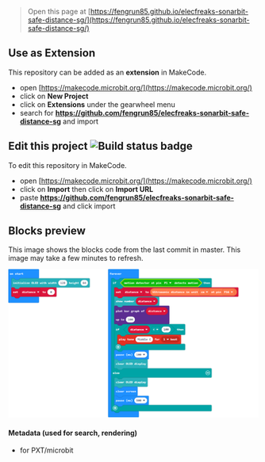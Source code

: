 
> Open this page at [https://fengrun85.github.io/elecfreaks-sonarbit-safe-distance-sg/](https://fengrun85.github.io/elecfreaks-sonarbit-safe-distance-sg/)

## Use as Extension

This repository can be added as an **extension** in MakeCode.

* open [https://makecode.microbit.org/](https://makecode.microbit.org/)
* click on **New Project**
* click on **Extensions** under the gearwheel menu
* search for **https://github.com/fengrun85/elecfreaks-sonarbit-safe-distance-sg** and import

## Edit this project ![Build status badge](https://github.com/fengrun85/elecfreaks-sonarbit-safe-distance-sg/workflows/MakeCode/badge.svg)

To edit this repository in MakeCode.

* open [https://makecode.microbit.org/](https://makecode.microbit.org/)
* click on **Import** then click on **Import URL**
* paste **https://github.com/fengrun85/elecfreaks-sonarbit-safe-distance-sg** and click import

## Blocks preview

This image shows the blocks code from the last commit in master.
This image may take a few minutes to refresh.

![A rendered view of the blocks](https://github.com/fengrun85/elecfreaks-sonarbit-safe-distance-sg/raw/master/.github/makecode/blocks.png)

#### Metadata (used for search, rendering)

* for PXT/microbit
<script src="https://makecode.com/gh-pages-embed.js"></script><script>makeCodeRender("{{ site.makecode.home_url }}", "{{ site.github.owner_name }}/{{ site.github.repository_name }}");</script>
